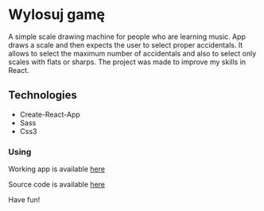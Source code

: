 # Wylosuj gamę

A simple scale drawing machine for people who are learning music. App draws a scale and then expects the user to select proper accidentals. It allows to select the maximum number of accidentals and also to select only scales with flats or sharps. 
The project was made to improve my skills in React.

## Technologies

* Create-React-App
* Sass
* Css3

### Using

Working app is available [here](https://elminex.github.io/gamy-react)

Source code is available [here](https://github.com/elminex/gamy-react/tree/source/)

Have fun!
